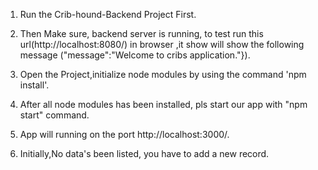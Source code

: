 1. Run the Crib-hound-Backend Project First.

2. Then Make sure, backend server is running, to test run this url(http://localhost:8080/) in browser ,it show will show the following message ("message":"Welcome      to cribs application."}).

3. Open the Project,initialize node modules by using the command 'npm install'.

4. After all node modules has been installed, pls start our app with "npm start" command.

5. App will running on the port http://localhost:3000/.

6. Initially,No data's been listed, you have to add a new record.
